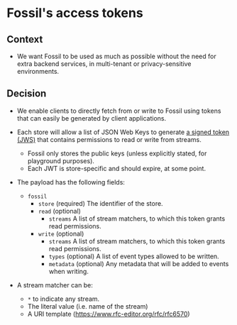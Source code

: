 # Fossil's access tokens

## Context

- We want Fossil to be used as much as possible without the need for extra backend services, in
  multi-tenant or privacy-sensitive environments.

## Decision

- We enable clients to directly fetch from or write to Fossil using tokens that can easily be
  generated by client applications.

- Each store will allow a list of JSON Web Keys to generate [a signed token (JWS)](https://www.rfc-editor.org/rfc/rfc7515) 
  that contains permissions to read or write from streams.

  - Fossil only stores the public keys (unless explicitly stated, for playground purposes).
  - Each JWT is store-specific and should expire, at some point.

- The payload has the following fields:

  - `fossil`
    - `store` (required) The identifier of the store.
    - `read` (optional)
      - `streams` A list of stream matchers, to which this token grants read permissions.
    - `write` (optional)
      - `streams` A list of stream matchers, to which this token grants read permissions.
      - `types` (optional) A list of event types allowed to be written.
      - `metadata` (optional) Any metadata that will be added to events when writing.

- A stream matcher can be:
  - `*` to indicate any stream.
  - The literal value (i.e. name of the stream)
  - A URI template (https://www.rfc-editor.org/rfc/rfc6570)

